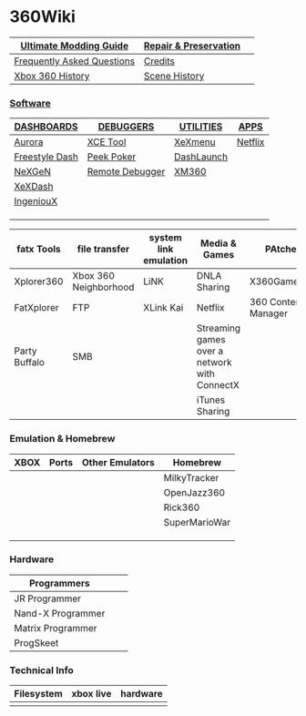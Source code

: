 # 360Wiki

| [Ultimate Modding Guide](ultimate-mod-guide/index.md) | [Repair & Preservation](preservation-repair/index.md) |      |
| ----------------------------------------------------- | ----------------------------------------------------- | ---- |
| [Frequently Asked Questions](faq.md)                  | [Credits](credits.md)                                 |      |
| [Xbox 360 History](xbox360history.md)                 | [Scene History](scenehistory.md)                      |      |



### [Software](Software/index.md)

| [DASHBOARDS](Software/Dashboards/index.md)                   | [DEBUGGERS](Software/Debuggers/index.md)                | [UTILITIES](Software/Utilities/index.md)       | [APPS](Software/Apps/index.md)      |
| ------------------------------------------------------------ | ------------------------------------------------------- | ---------------------------------------------- | ----------------------------------- |
| [Aurora](Software/Dashboards/aurora.md)                      | [XCE Tool](Software/Debuggers/XCETool.md)               | [XeXmenu](Software/Utilities/XeXmenu.md)       | [Netflix](Software/Apps/Netflix.md) |
| [Freestyle Dash](Software/Dashboards/FSD.md)                 | [Peek Poker](Software/Debuggers/PeekPoker.md)           | [DashLaunch](Software/Utilities/DashLaunch.md) |                                     |
| [NeXGeN](https://github.com/FenixConsoles/xboxwiki/blob/main/Software/Dashboards/NeXGeN.md) | [Remote Debugger](Software/Debuggers/RemoteDebugger.md) | [XM360](Software/Utilities/XM360.md)           |                                     |
| [XeXDash](Software/Dashboards/XeXDash.md)                    |                                                         |                                                |                                     |
| [IngeniouX](Software/Dashboards/IngeniouX.md)                |                                                         |                                                |                                     |
|                                                              |                                                         |                                                |                                     |
|                                                              |                                                         |                                                |                                     |
|                                                              |                                                         |                                                |                                     |

| fatx Tools    | file transfer         | system link emulation | Media & Games                                | PAtchers            |
| ------------- | --------------------- | --------------------- | -------------------------------------------- | ------------------- |
| Xplorer360    | Xbox 360 Neighborhood | LiNK                  | DNLA Sharing                                 | X360GameHack        |
| FatXplorer    | FTP                   | XLink Kai             | Netflix                                      | 360 Content Manager |
| Party Buffalo | SMB                   |                       | Streaming games over a network with ConnectX |                     |
|               |                       |                       | iTunes Sharing                               |                     |

### Emulation & Homebrew

| XBOX | Ports | Other Emulators | Homebrew      |
| ---- | ----- | --------------- | ------------- |
|      |       |                 | MilkyTracker  |
|      |       |                 | OpenJazz360   |
|      |       |                 | Rick360       |
|      |       |                 | SuperMarioWar |
|      |       |                 |               |
|      |       |                 |               |
|      |       |                 |               |

### Hardware

| Programmers       |      |      |
| ----------------- | ---- | ---- |
| JR Programmer     |      |      |
| Nand-X Programmer |      |      |
| Matrix Programmer |      |      |
| ProgSkeet         |      |      |



### Technical Info

| Filesystem | xbox live | hardware |
| ---------- | --------- | -------- |
|            |           |          |

